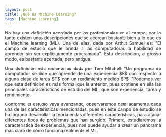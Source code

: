 ```yaml
---
layout: post
title: ¿Qué es Machine Learning?
tags: [Machine Learning]
---
```

<style TYPE="text/css">
code.has-jax {font: inherit; font-size: 100%; background: inherit; border: inherit;}
</style>
<script type="text/x-mathjax-config">
MathJax.Hub.Config({
    tex2jax: {
        inlineMath: [['$','$'], ['\\(','\\)']],
        skipTags: ['script', 'noscript', 'style', 'textarea', 'pre'] // removed 'code' entry
    }
});
MathJax.Hub.Queue(function() {
    var all = MathJax.Hub.getAllJax(), i;
    for(i = 0; i < all.length; i += 1) {
        all[i].SourceElement().parentNode.className += ' has-jax';
    }
});
</script>
<script type="text/javascript" src="https://cdnjs.cloudflare.com/ajax/libs/mathjax/2.7.4/MathJax.js?config=TeX-AMS_HTML-full"></script>

<p style='text-align: justify;'>
No hay una definición acordada por los profesionales en el campo, por lo tanto existen unas descripciones que se acercan bastante bien a lo que es el Machine learning (ML). Una de ellas, dada por Arthut Samuel es: "El campo de estudio que le brinda a las computadoras la habilidad de aprender sin ser explícitamente programada". Esta descripción, a grosso modo, es bastante acertada, pero antigua. 
</p>

<p style='text-align: justify;'>
Una definición más reciente es dada por Tom Mitchell: "Un programa de computador se dice que aprende de una experiencia $E$ con respecto a alguna clase de tarea $T$ con un rendimiento medido $P$ ."Podemos ver que esta definición es más formal que la anterior, pues contiene en ella las principales caracteristicas de estudio del ML, que son experiencia, tarea y rendimiento. 
</p>

<p style='text-align: justify;'>
Conforme el estudio vaya avanzando, observaremos detalladamente cada una de las características mencionadas, pues en este campo de estudio se ha logrado desarrollar la teoría en las diferentes características, para atacar diferentes tipos de problemas que han surgido. Primero, estudiaremos la característica  de experiencia, pues nos puede ayudar a crear un panorama más claro de cómo funciona realmente el ML.
</p>
